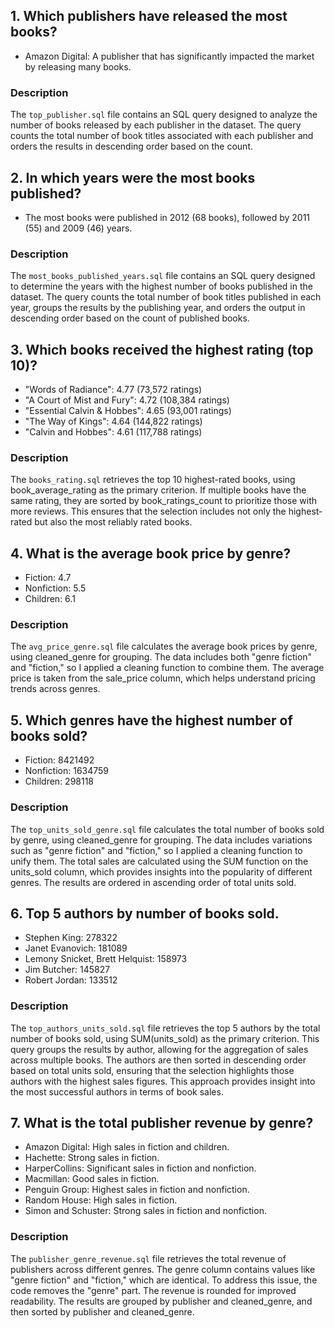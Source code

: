  ## 1. Which publishers have released the most books?
* Amazon Digital: A publisher that has significantly impacted the market by releasing many books.
### Description
The `top_publisher.sql` file contains an SQL query designed to analyze the number of books released by each publisher in the dataset. The query counts the total number of book titles associated with each publisher and orders the results in descending order based on the count.

 ## 2. In which years were the most books published?
 * The most books were published in 2012 (68 books), followed by 2011 (55) and 2009 (46) years.
### Description
The `most_books_published_years.sql` file contains an SQL query designed to determine the years with the highest number of books published in the dataset. The query counts the total number of book titles published in each year, groups the results by the publishing year, and orders the output in descending order based on the count of published books.

 ## 3. Which books received the highest rating (top 10)?
* "Words of Radiance": 4.77 (73,572 ratings)
* "A Court of Mist and Fury": 4.72 (108,384 ratings)
* "Essential Calvin & Hobbes": 4.65 (93,001 ratings)
* "The Way of Kings": 4.64 (144,822 ratings)
* "Calvin and Hobbes": 4.61 (117,788 ratings)
### Description
The `books_rating.sql` retrieves the top 10 highest-rated books, using book_average_rating as the primary criterion. If multiple books have the same rating, they are sorted by book_ratings_count to prioritize those with more reviews. This ensures that the selection includes not only the highest-rated but also the most reliably rated books.

 ## 4. What is the average book price by genre?
* Fiction:	4.7
* Nonfiction:	5.5
* Children:	6.1
### Description
The `avg_price_genre.sql` file calculates the average book prices by genre, using cleaned_genre for grouping. The data includes both "genre fiction" and "fiction," so I applied a cleaning function to combine them. The average price is taken from the sale_price column, which helps understand pricing trends across genres.

 ## 5. Which genres have the highest number of books sold?
* Fiction:	8421492
* Nonfiction:	1634759
* Children:	298118
### Description
The `top_units_sold_genre.sql` file calculates the total number of books sold by genre, using cleaned_genre for grouping. The data includes variations such as "genre fiction" and "fiction," so I applied a cleaning function to unify them. The total sales are calculated using the SUM function on the units_sold column, which provides insights into the popularity of different genres. The results are ordered in ascending order of total units sold.

 ## 6. Top 5 authors by number of books sold.
* Stephen King:	278322
* Janet Evanovich:	181089
* Lemony Snicket, Brett Helquist:	158973
* Jim Butcher:	145827
* Robert Jordan:	133512
### Description
The `top_authors_units_sold.sql` file retrieves the top 5 authors by the total number of books sold, using SUM(units_sold) as the primary criterion. This query groups the results by author, allowing for the aggregation of sales across multiple books. The authors are then sorted in descending order based on total units sold, ensuring that the selection highlights those authors with the highest sales figures. This approach provides insight into the most successful authors in terms of book sales.

 ## 7. What is the total publisher revenue by genre?
* Amazon Digital: High sales in fiction and children.
* Hachette: Strong sales in fiction.
* HarperCollins: Significant sales in fiction and nonfiction.
* Macmillan: Good sales in fiction.
* Penguin Group: Highest sales in fiction and nonfiction.
* Random House: High sales in fiction.
* Simon and Schuster: Strong sales in fiction and nonfiction.
### Description
The `publisher_genre_revenue.sql` file retrieves the total revenue of publishers across different genres. The genre column contains values like "genre fiction" and "fiction," which are identical. To address this issue, the code removes the "genre" part. The revenue is rounded for improved readability. The results are grouped by publisher and cleaned_genre, and then sorted by publisher and cleaned_genre. 




  






